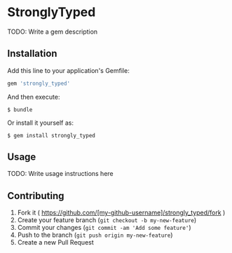 # StronglyTyped

TODO: Write a gem description

## Installation

Add this line to your application's Gemfile:

```ruby
gem 'strongly_typed'
```

And then execute:

    $ bundle

Or install it yourself as:

    $ gem install strongly_typed

## Usage

TODO: Write usage instructions here

## Contributing

1. Fork it ( https://github.com/[my-github-username]/strongly_typed/fork )
2. Create your feature branch (`git checkout -b my-new-feature`)
3. Commit your changes (`git commit -am 'Add some feature'`)
4. Push to the branch (`git push origin my-new-feature`)
5. Create a new Pull Request
